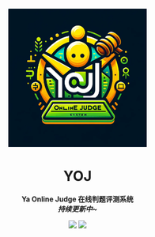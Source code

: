 <p align="center">
    <a href="" target="_blank">
      <img src="./docs/imgs/icon.jpg" width="280" />
    </a>
</p>
<h1 align="center">YOJ</h1>
<p align="center"><strong>Ya Online Judge 在线判题评测系统<br><em>持续更新中~</em></strong></p>
<div align="center">
    <a href="https://github.com/IMZHEYA/zhesou-frontend"><img src="https://img.shields.io/badge/github-项目地址-yellow.svg?style=plasticr"></a>
    <a href="https://github.com/IMZHEYA/zhesou-backend"><img src="https://img.shields.io/badge/前端-项目地址-blueviolet.svg?style=plasticr"></a>
</div>
